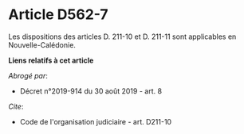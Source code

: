 # Article D562-7

Les dispositions des articles D. 211-10 et D. 211-11 sont applicables en Nouvelle-Calédonie.

**Liens relatifs à cet article**

_Abrogé par_:

  - Décret n°2019-914 du 30 août 2019 - art. 8

_Cite_:

  - Code de l'organisation judiciaire - art. D211-10
